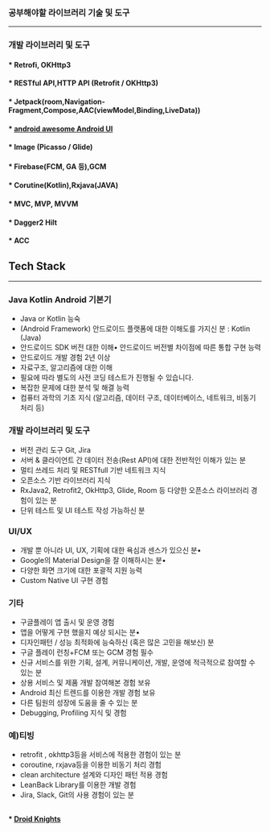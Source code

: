 ### 공부해야할 라이브러리 기술 및 도구
----------------------------------------


### 개발 라이브러리 및 도구
#### * Retrofi, OKHttp3
#### * RESTful API,HTTP API (Retrofit / OKHttp3)
#### * Jetpack(room,Navigation-Fragment,Compose,AAC(viewModel,Binding,LiveData))
#### * [android awesome Android UI](https://github.com/wasabeef/awesome-android-ui)
#### * Image (Picasso / Glide)
#### * Firebase(FCM, GA 등),GCM
#### * Corutine(Kotlin),Rxjava(JAVA)
#### * MVC, MVP, MVVM
#### * Dagger2 Hilt
#### * ACC




## Tech Stack
---------------------------------------------------------------------
### Java Kotlin Android 기본기
* Java or Kotlin 능숙
* (Android Framework) 안드로이드 플랫폼에 대한 이해도를 가지신 분 : Kotlin (Java)
* 안드로이드 SDK 버전 대한 이해• 안드로이드 버전별 차이점에 따른 통합 구현 능력
* 안드로이드 개발 경험 2년 이상
* 자료구조, 알고리즘에 대한 이해
* 필요에 따라 별도의 사전 코딩 테스트가 진행될 수 있습니다.
* 복잡한 문제에 대한 분석 및 해결 능력
* 컴퓨터 과학의 기초 지식 (알고리즘, 데이터 구조, 데이터베이스, 네트워크, 비동기처리 등)

### 개발 라이브러리 및 도구
* 버전 관리 도구 Git, Jira
* 서버 & 클라이언트 간 데이터 전송(Rest API)에 대한 전반적인 이해가 있는 분
* 멀티 쓰레드 처리 및 RESTfull 기반 네트워크 지식
* 오픈소스 기반 라이브러리 지식
* RxJava2, Retrofit2, OkHttp3, Glide, Room 등 다양한 오픈소스 라이브러리 경험이 있는 분
* 단위 테스트 및 UI 테스트 작성 가능하신 분

### UI/UX
* 개발 뿐 아니라 UI, UX, 기획에 대한 욕심과 센스가 있으신 분•
* Google의 Material Design을 잘 이해하시는 분•  
* 다양한 화면 크기에 대한 포괄적 지원 능력
* Custom Native UI 구현 경험

### 기타
* 구글플레이 앱 출시 및 운영 경험
* 앱을 어떻게 구현 했을지 예상 되시는 분• 
* 디자인패턴 / 성능 최적화에 능숙하신 (혹은 많은 고민을 해보신) 분
* 구글 플레이 런칭+FCM 또는 GCM 경험 필수
* 신규 서비스를 위한 기획, 설계, 커뮤니케이션, 개발, 운영에 적극적으로 참여할 수 있는 분
* 상용 서비스 및 제품 개발 참여해본 경험 보유
* Android 최신 트렌드를 이용한 개발 경험 보유
* 다른 팀원의 성장에 도움을 줄 수 있는 분
* Debugging, Profiling 지식 및 경험

### 예)티빙
* retrofit , okhttp3등을 서비스에 적용한 경험이 있는 분
* coroutine, rxjava등을 이용한 비동기 처리 경험
* clean architecture 설계와 디자인 패턴 적용 경험
* LeanBack Library를 이용한 개발 경험
* Jira, Slack, Git의 사용 경험이 있는 분

## 
#### * [Droid Knights](https://sites.google.com/view/dk21)
